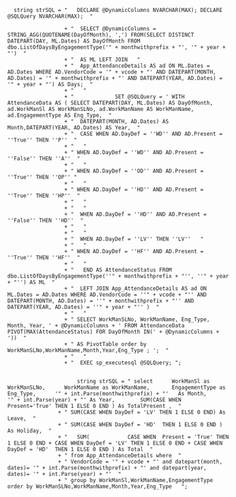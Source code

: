       string strSQL = "   DECLARE @DynamicColumns NVARCHAR(MAX); DECLARE @SQLQuery NVARCHAR(MAX);  "

                      + "  SELECT @DynamicColumns = STRING_AGG(QUOTENAME(DayOfMonth), ',') FROM(SELECT DISTINCT DATEPART(DAY, ML.Dates) AS DayOfMonth FROM dbo.ListOfDaysByEngagementType('" + monthwithprefix + "', '" + year + "')  "
                      + "  AS ML LEFT JOIN   "
                      + "  App_AttendanceDetails AS ad ON ML.Dates = AD.Dates WHERE AD.VendorCode = '" + vcode + "' AND DATEPART(MONTH, AD.Dates) = '" + monthwithprefix + "' AND DATEPART(YEAR, AD.Dates) = '" + year + "') AS Days;  "
                      + "   "
                      + "             SET @SQLQuery = ' WITH AttendanceData AS ( SELECT DATEPART(DAY, ML.Dates) AS DayOfMonth, ad.WorkManSl AS WorkManSLNo, ad.WorkManName AS WorkManName, ad.EngagementType AS Eng_Type,  "
                      + "  DATEPART(MONTH, AD.Dates) AS Month,DATEPART(YEAR, AD.Dates) AS Year,  "
                      + "  CASE WHEN AD.DayDef = ''WD'' AND AD.Present = ''True'' THEN ''P''  "
                      + "   "
                      + " WHEN AD.DayDef = ''WD'' AND AD.Present = ''False'' THEN ''A''  "
                      + "   "
                      + " WHEN AD.DayDef = ''OD'' AND AD.Present = ''True'' THEN ''OP'' "
                      + "   "
                      + " WHEN AD.DayDef = ''HD'' AND AD.Present = ''True'' THEN ''HP''  "
                      + "   "
                      + "   "
                      + "  WHEN AD.DayDef = ''HD'' AND AD.Present = ''False'' THEN ''HD''  "
                      + "   "
                      + "   "
                      + "  WHEN AD.DayDef = ''LV'' THEN ''LV''   "
                      + "   "
                      + " WHEN AD.DayDef = ''HF'' AND AD.Present = ''True'' THEN ''HF''  "
                      + "   "
                      + "   END AS AttendanceStatus FROM dbo.ListOfDaysByEngagementType(''" + monthwithprefix + "'', ''" + year + "'') AS ML  "
                      + "  LEFT JOIN App_AttendanceDetails AS ad ON ML.Dates = AD.Dates WHERE AD.VendorCode = ''" + vcode + "'' AND DATEPART(MONTH, AD.Dates) = ''" + monthwithprefix + "'' AND DATEPART(YEAR, AD.Dates) = ''" + year + "'' )  "
                      + "   "
                      + " SELECT WorkManSLNo, WorkManName, Eng_Type, Month, Year, ' + @DynamicColumns + ' FROM AttendanceData PIVOT(MAX(AttendanceStatus) FOR DayOfMonth IN(' + @DynamicColumns + '))  "
                      + " AS PivotTable order by WorkManSLNo,WorkManName,Month,Year,Eng_Type ; ';  "
                      + "   "
                      + "  EXEC sp_executesql @SQLQuery; ";


                          string strSQL = " select      WorkManSl as WorkManSLNo,      WorkManName as WorkManName,       EngagementType as Eng_Type,      '" + int.Parse(monthwithprefix) + "'   As Month,      '" + int.Parse(year) + "' As Year,        SUM(CASE WHEN  Present='True' THEN 1 ELSE 0 END ) As TotalPresent ,  "
                    + " SUM(CASE WHEN DayDef = 'LV' THEN 1 ELSE 0 END) As Leave,  "
                    + " SUM(CASE WHEN DayDef = 'HD'  THEN 1 ELSE 0 END ) As Holiday,  "
                    + "   SUM(            CASE WHEN  Present = 'True' THEN 1 ELSE 0 END + CASE WHEN DayDef = 'LV' THEN 1 ELSE 0 END + CASE WHEN DayDef = 'HD'  THEN 1 ELSE 0 END ) As Total  "
                    + " from App_AttendanceDetails where  "
                    + " VendorCode = '" + vcode + "' and datepart(month, dates)= '" + int.Parse(monthwithprefix) + "' and datepart(year, dates)= '" + int.Parse(year) + "'  "
                    + " group by WorkManSl,WorkManName,EngagementType order by WorkManSLNo,WorkManName,Month,Year,Eng_Type   ";
